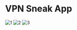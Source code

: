 # VPN Sneak App

![1](https://github.com/chiragf27/VPN-Sneak-App/assets/99381741/caf658d3-19f2-4328-b345-8101be5a1e90)
![2](https://github.com/chiragf27/VPN-Sneak-App/assets/99381741/a7be5b47-4a71-4cd6-9c97-6d9587da30a1)
![3](https://github.com/chiragf27/VPN-Sneak-App/assets/99381741/75fbfb29-610c-4c6b-812c-c4121f30383c)
